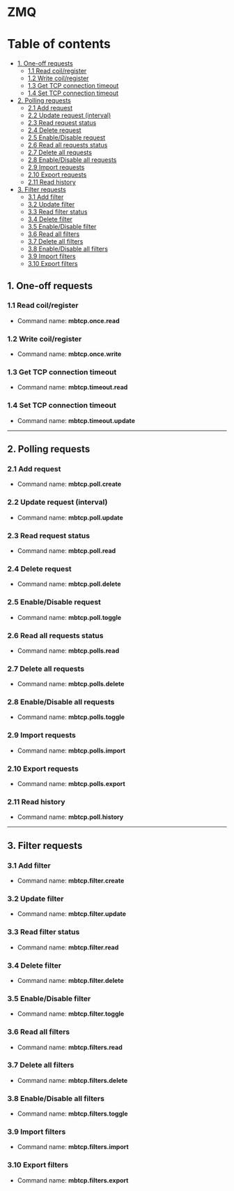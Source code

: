 # ZMQ

# Table of contents

<!-- TOC depthFrom:2 depthTo:6 insertAnchor:false orderedList:false updateOnSave:true withLinks:true -->

- [1. One-off requests](#1-one-off-requests)
	- [1.1 Read coil/register](#11-read-coilregister)
	- [1.2 Write coil/register](#12-write-coilregister)
	- [1.3 Get TCP connection timeout](#13-get-tcp-connection-timeout)
	- [1.4 Set TCP connection timeout](#14-set-tcp-connection-timeout)
- [2. Polling requests](#2-polling-requests)
	- [2.1 Add request](#21-add-request)
	- [2.2 Update request (interval)](#22-update-request-interval)
	- [2.3 Read request status](#23-read-request-status)
	- [2.4 Delete request](#24-delete-request)
	- [2.5 Enable/Disable request](#25-enabledisable-request)
	- [2.6 Read all requests status](#26-read-all-requests-status)
	- [2.7 Delete all requests](#27-delete-all-requests)
	- [2.8 Enable/Disable all requests](#28-enabledisable-all-requests)
	- [2.9 Import requests](#29-import-requests)
	- [2.10 Export requests](#210-export-requests)
	- [2.11 Read history](#211-read-history)
- [3. Filter requests](#3-filter-requests)
	- [3.1 Add filter](#31-add-filter)
	- [3.2 Update filter](#32-update-filter)
	- [3.3 Read filter status](#33-read-filter-status)
	- [3.4 Delete filter](#34-delete-filter)
	- [3.5 Enable/Disable filter](#35-enabledisable-filter)
	- [3.6 Read all filters](#36-read-all-filters)
	- [3.7 Delete all filters](#37-delete-all-filters)
	- [3.8 Enable/Disable all filters](#38-enabledisable-all-filters)
	- [3.9 Import filters](#39-import-filters)
	- [3.10 Export filters](#310-export-filters)

<!-- /TOC -->

## 1. One-off requests

### 1.1 Read coil/register
* Command name: **mbtcp.once.read**

### 1.2 Write coil/register
* Command name: **mbtcp.once.write**

### 1.3 Get TCP connection timeout
* Command name: **mbtcp.timeout.read**

### 1.4 Set TCP connection timeout
* Command name: **mbtcp.timeout.update**

---

## 2. Polling requests

### 2.1 Add request
* Command name: **mbtcp.poll.create**

### 2.2 Update request (interval)
* Command name: **mbtcp.poll.update**

### 2.3 Read request status
* Command name: **mbtcp.poll.read**

### 2.4 Delete request
* Command name: **mbtcp.poll.delete**

### 2.5 Enable/Disable request
* Command name: **mbtcp.poll.toggle**

### 2.6 Read all requests status
* Command name: **mbtcp.polls.read**

### 2.7 Delete all requests
* Command name: **mbtcp.polls.delete**

### 2.8 Enable/Disable all requests
* Command name: **mbtcp.polls.toggle**

### 2.9 Import requests
* Command name: **mbtcp.polls.import**

### 2.10 Export requests
* Command name: **mbtcp.polls.export**

### 2.11 Read history
* Command name: **mbtcp.poll.history**

---

## 3. Filter requests

### 3.1 Add filter
* Command name: **mbtcp.filter.create**

### 3.2 Update filter
* Command name: **mbtcp.filter.update**

### 3.3 Read filter status
* Command name: **mbtcp.filter.read**

### 3.4 Delete filter
* Command name: **mbtcp.filter.delete**

### 3.5 Enable/Disable filter
* Command name: **mbtcp.filter.toggle**

### 3.6 Read all filters
* Command name: **mbtcp.filters.read**

### 3.7 Delete all filters
* Command name: **mbtcp.filters.delete**

### 3.8 Enable/Disable all filters
* Command name: **mbtcp.filters.toggle**

### 3.9 Import filters
* Command name: **mbtcp.filters.import**

### 3.10 Export filters
* Command name: **mbtcp.filters.export**
